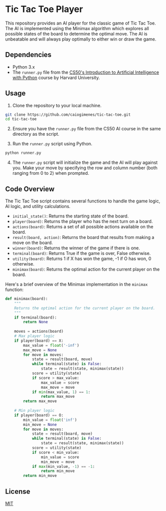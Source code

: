 # Tic Tac Toe Player

This repository provides an AI player for the classic game of Tic Tac Toe. The AI is implemented using the Minimax algorithm which explores all possible states of the board to determine the optimal move. The AI is unbeatable and will always play optimally to either win or draw the game.

## Dependencies

- Python 3.x
- The `runner.py` file from the [CS50's Introduction to Artificial Intelligence with Python](https://cs50.harvard.edu/ai/2023/) course by Harvard University.

## Usage

1. Clone the repository to your local machine.
```bash
git clone https://github.com/caiogimenes/tic-tac-toe.git
cd tic-tac-toe
```

2. Ensure you have the `runner.py` file from the CS50 AI course in the same directory as the script.

3. Run the `runner.py` script using Python.
```bash
python runner.py
```

4. The `runner.py` script will initialize the game and the AI will play against you. Make your move by specifying the row and column number (both ranging from 0 to 2) when prompted.

## Code Overview

The Tic Tac Toe script contains several functions to handle the game logic, AI logic, and utility calculations.

- `initial_state()`: Returns the starting state of the board.
- `player(board)`: Returns the player who has the next turn on a board.
- `actions(board)`: Returns a set of all possible actions available on the board.
- `result(board, action)`: Returns the board that results from making a move on the board.
- `winner(board)`: Returns the winner of the game if there is one.
- `terminal(board)`: Returns True if the game is over, False otherwise.
- `utility(board)`: Returns 1 if X has won the game, -1 if O has won, 0 otherwise.
- `minimax(board)`: Returns the optimal action for the current player on the board.

Here's a brief overview of the Minimax implementation in the `minimax` function:

```python
def minimax(board):
    """
    Returns the optimal action for the current player on the board.
    """
    if terminal(board):
        return None
    
    moves = actions(board)
    # Max player logic
    if player(board) == X:
        max_value = float('-inf')
        max_move = None
        for move in moves:
            state = result(board, move)
            while terminal(state) is False:
                state = result(state, minimax(state))
            score = utility(state)
            if score > max_value:
                max_value = score
                max_move = move
            if min(max_value, 1) == 1:
                return max_move
        return max_move
    
    # Min player logic
    if player(board) == O:
        min_value = float('inf')
        min_move = None
        for move in moves:
            state = result(board, move)
            while terminal(state) is False:
                state = result(state, minimax(state))
            score = utility(state)
            if score < min_value:
                min_value = score
                min_move = move
            if max(min_value, -1) == -1:
                return min_move
        return min_move
```

## License

[MIT](LICENSE)

